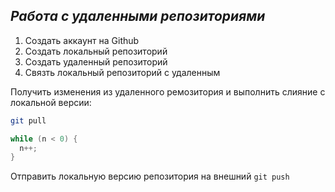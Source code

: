 ## ***Работа с удаленными репозиториями***

1. Создать аккаунт на Github
2. Создать локальный репозиторий
3. Создать удаленный репозиторий
4. Связть локальный репозиторий с удаленным

Получить изменения из удаленного ремозитория и выполнить слияние с локальной версии:
``` bash
git pull
```
```C#
while (n < 0) {
  n++;
}
```

Отправить локальную версию репозитория на внешний `git push`
